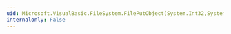 ```yaml
---
uid: Microsoft.VisualBasic.FileSystem.FilePutObject(System.Int32,System.Object,System.Int64)
internalonly: False
---
```


